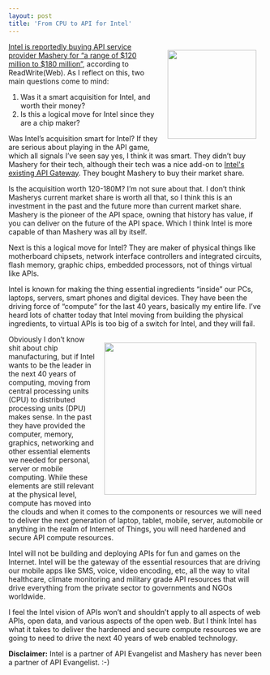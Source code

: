 ```yaml
---
layout: post
title: 'From CPU to API for Intel'
---
```

<p><a href="http://intel.com"><img style="padding: 15px;" src="https://s3.amazonaws.com/kinlane-productions/api-service-providers/intel/Intel-logo.jpg" alt="" width="175" align="right" /></a></p>
<p><a href="http://readwrite.com/2013/04/17/intel-acquires-mashery">Intel is reportedly buying API service provider Mashery for &ldquo;a range of $120 million to $180 million&rdquo;</a>, according to ReadWrite(Web). As I reflect on this, two main questions come to mind:</p>
<ol class="mainlist">
<li>Was it a smart acquisition for Intel, and worth their money?</li>
<li>Is this a logical move for Intel since they are a chip maker?</li>
</ol>
<p>Was Intel&rsquo;s acquisition smart for Intel?  If they are serious about playing in the API game, which all signals I&rsquo;ve seen say yes, I think it was smart.  They didn&rsquo;t buy Mashery for their tech, although their tech was a nice add-on to <a href="http://cloudsecurity.intel.com/">Intel's existing API Gateway</a>.&nbsp;They bought Mashery to buy their market share.</p>
<p>Is the acquisition worth 120-180M?  I&rsquo;m not sure about that.  I don&rsquo;t think Masherys current market share is worth all that, so I think this is an investment in the past and the future more than current market share.  Mashery is the pioneer of the API space, owning that history has value, if you can deliver on the future of the API space.  Which I think Intel is more capable of than Mashery was all by itself.</p>
<p>Next is this a logical move for Intel?  They are maker of physical things like  motherboard chipsets, network interface controllers and integrated circuits, flash memory, graphic chips, embedded processors, not of things virtual like APIs.</p>
<p>Intel is known for making the thing essential ingredients &ldquo;inside&rdquo; our PCs, laptops, servers, smart phones and digital devices.  They have been the driving force of &ldquo;compute&rdquo; for the last 40 years, basically my entire life.  I&rsquo;ve heard lots of chatter today that Intel moving from building the physical ingredients, to virtual APIs is too big of a switch for Intel, and they will fail.</p>
<p><a href="http://cloudsecurity.intel.com/" target="_blank"><img style="padding: 15px;" src="https://s3.amazonaws.com/kinlane-productions/api-service-providers/intel/intel-Expressway-Service-Gateway-Whiteboard.png" alt="" width="300" align="right" /></a></p>
<p>Obviously I don&rsquo;t know shit about chip manufacturing, but if Intel wants to be the leader in the next 40 years of computing, moving from central processing units (CPU) to distributed processing units (DPU) makes sense.  In the past they have provided the computer, memory, graphics, networking and other essential elements we needed for personal, server or mobile computing.  While these elements are still relevant at the physical level, compute has moved into the clouds and when it comes to the components or resources we will need to deliver the next generation of laptop, tablet, mobile, server, automobile or anything in the realm of Internet of Things, you will need hardened and secure API compute resources.</p>
<p>Intel will not be building and deploying APIs for fun and games on the Internet.  Intel will be the gateway of the essential resources that are driving our mobile apps like SMS, voice, video encoding, etc, all the way to vital healthcare, climate monitoring and military grade API resources that will drive everything from the private sector to governments and NGOs worldwide.</p>
<p>I feel the Intel vision of APIs won&rsquo;t and shouldn&rsquo;t apply to all aspects of web APIs, open data, and various aspects of the open web. But I think Intel has what it takes to deliver the hardened and secure compute resources we are going to need to drive the next 40 years of web enabled technology.</p>
<p><strong>Disclaimer:</strong> Intel is a partner of API Evangelist and Mashery has never been a partner of API Evangelist. :-)</p>
